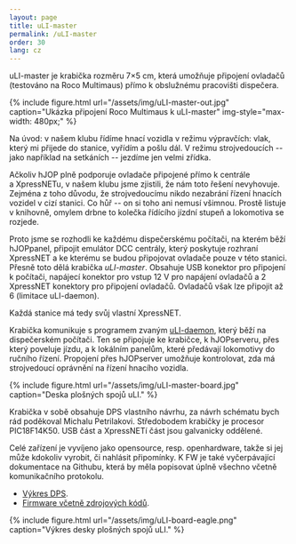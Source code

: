 ```yaml
---
layout: page
title: uLI-master
permalink: /uLI-master
order: 30
lang: cz
---
```


uLI-master je krabička rozměru 7×5 cm, která umožňuje připojení ovladačů
(testováno na Roco Multimaus) přímo k obslužnému pracovišti dispečera.

{% include figure.html url="/assets/img/uLI-master-out.jpg" caption="Ukázka připojení Roco Multimaus k uLI-master"
   img-style="max-width: 480px;" %}

Na úvod: v našem klubu řídíme hnací vozidla v režimu výpravčích: vlak, který
mi přijede do stanice, vyřídím a pošlu dál. V režimu strojvedoucích -- jako
například na setkáních -- jezdíme jen velmi zřídka.

Ačkoliv hJOP plně podporuje ovladače připojené přímo k centrále a XpressNETu,
v našem klubu jsme zjistili, že nám toto řešení nevyhovuje. Zejména z toho
důvodu, že strojvedoucímu nikdo nezabrání řízení hnacích vozidel v cizí stanici.
Co hůř -- on si toho ani nemusí všimnou. Prostě listuje v knihovně, omylem drbne
to kolečka řídícího jízdní stupeň a lokomotiva se rozjede.

Proto jsme se rozhodli ke každému dispečerskému počítači, na kterém běží hJOPpanel,
připojit emulátor DCC centrály, který poskytuje rozhraní XpressNET a ke kterému
se budou připojovat ovladače pouze v této stanici. Přesně toto dělá krabička
*uLI-master*. Obsahuje USB konektor pro připojení k počítači, napájecí konektor
pro vstup 12 V pro napájení ovladačů a 2 XpressNET konektory pro připojení
ovladačů. Ovladačů však lze připojit až 6 (limitace uLI-daemon).

Každá stanice má tedy svůj vlastní XpressNET.

Krabička komunikuje s programem zvaným [uLI-daemon](/uLI-daemon), který běží
na dispečerském počítači. Ten se připojuje ke krabičce, k hJOPserveru, přes
který poveluje jízdu, a k lokálním panelům, které předávají lokomotivy do
ručního řízení. Propojení přes hJOPserver umožňuje kontrolovat, zda má
strojvedoucí oprávnění na řízení hnacího vozidla.

{% include figure.html url="/assets/img/uLI-master-board.jpg" caption="Deska plošných spojů uLI." %}

Krabička v sobě obsahuje DPS vlastního návrhu, za návrh schématu bych rád
poděkoval Michalu Petrilakovi. Středobodem krabičky je procesor PIC18F14K50.
USB část a XpressNETí část jsou galvanicky oddělené.

Celé zařízení je vyvíjeno jako opensource, resp. openhardware, takže si jej
může kdokoliv vyrobit, či nahlásit připomínky. K FW je také vyčerpávající
dokumentace na Githubu, která by měla popisovat úplně všechno včetně
komunikačního protokolu.

 * [Výkres DPS](https://github.com/kmzbrnoI/uLI-pcb).
 * [Firmware včetně zdrojových kódů](https://github.com/kmzbrnoI/uLI-master-fw).

{% include figure.html url="/assets/img/uLI-board-eagle.png" caption="Výkres desky plošných spojů uLI." %}
